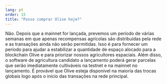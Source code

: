 ```yaml
---
lang: pt
order: 15
title: "Posso comprar Olive hoje?"
---
```


Não. Depois que a mainnet for lançada, prevemos um período de várias semanas em que apenas recompensas agrícolas são distribuídas pela rede e as transações ainda não serão permitidas. Isso é para fornecer um período para ajudar a estabilizar a quantidade de espaço alocado para a blockchain Olive e para priorizar nossos agricultores espaciais. Além disso, o software de agricultura candidato a lançamento poderá gerar parcelas que serão imediatamente cultiváveis na testnet e na mainnet no lançamento. É provável que Olive esteja disponível na maioria das trocas globais logo após o início das transações na rede principal.
